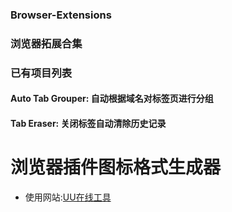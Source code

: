 ### Browser-Extensions
### 浏览器拓展合集

### 已有项目列表
#### Auto Tab Grouper: 自动根据域名对标签页进行分组
#### Tab Eraser: 关闭标签自动清除历史记录

# 浏览器插件图标格式生成器
- 使用网站:[UU在线工具](https://uutool.cn/chrome-icon/)
